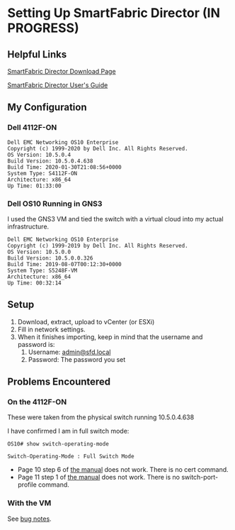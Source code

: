 # Setting Up SmartFabric Director (IN PROGRESS)

## Helpful Links

[SmartFabric Director Download Page](https://www.force10networks.com/CSPortal20/Software/SmartFabric.aspx)

[SmartFabric Director User's Guide](https://topics-cdn.dell.com/pdf/smartfabric-os10-5-0_en-us.pdf)

## My Configuration

### Dell 4112F-ON

    Dell EMC Networking OS10 Enterprise
    Copyright (c) 1999-2020 by Dell Inc. All Rights Reserved.
    OS Version: 10.5.0.4
    Build Version: 10.5.0.4.638
    Build Time: 2020-01-30T21:08:56+0000
    System Type: S4112F-ON
    Architecture: x86_64
    Up Time: 01:33:00

### Dell OS10 Running in GNS3

I used the GNS3 VM and tied the switch with a virtual cloud into my actual infrastructure.

    Dell EMC Networking OS10 Enterprise
    Copyright (c) 1999-2019 by Dell Inc. All Rights Reserved.
    OS Version: 10.5.0.0
    Build Version: 10.5.0.0.326
    Build Time: 2019-08-07T00:12:30+0000
    System Type: S5248F-VM
    Architecture: x86_64
    Up Time: 00:32:14

## Setup

1. Download, extract, upload to vCenter (or ESXi)
2. Fill in network settings.
3. When it finishes importing, keep in mind that the username and password is:
   1. Username: admin@sfd.local
   2. Password: The password you set

## Problems Encountered

### On the 4112F-ON

These were taken from the physical switch running 10.5.0.4.638

I have confirmed I am in full switch mode:

    OS10# show switch-operating-mode

    Switch-Operating-Mode : Full Switch Mode

- Page 10 step 6 of [the manual](https://downloads.dell.com/manuals/all-products/esuprt_networking_int/esuprt_networking_mgmt_software/smart-fabric-director_users-guide_en-us.pdf) does not work. There is no cert command.
- Page 11 step 1 of [the manual](https://downloads.dell.com/manuals/all-products/esuprt_networking_int/esuprt_networking_mgmt_software/smart-fabric-director_users-guide_en-us.pdf) does not work. There is no switch-port-profile command.

### With the VM

See [bug notes](./BUG.md).